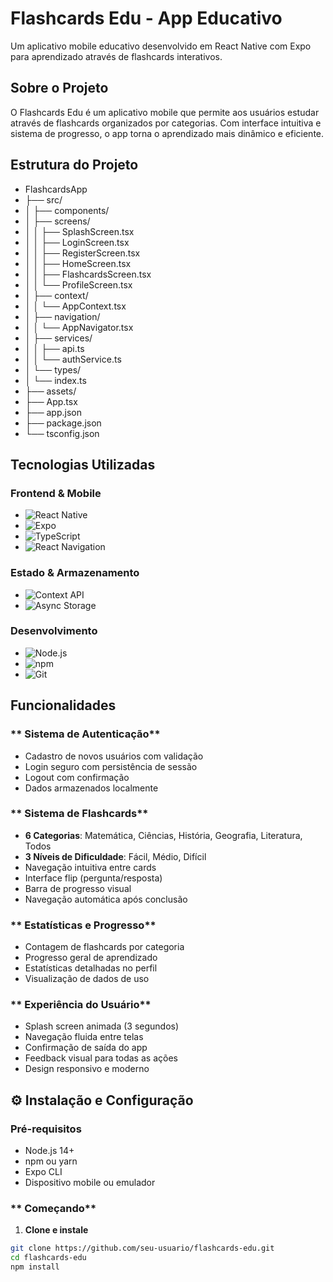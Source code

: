 ﻿#  Flashcards Edu - App Educativo

Um aplicativo mobile educativo desenvolvido em React Native com Expo para aprendizado através de flashcards interativos.

##  Sobre o Projeto

O Flashcards Edu é um aplicativo mobile que permite aos usuários estudar através de flashcards organizados por categorias. Com interface intuitiva e sistema de progresso, o app torna o aprendizado mais dinâmico e eficiente.



##  Estrutura do Projeto

- FlashcardsApp
- ├── src/
- │ ├── components/
- │ ├── screens/
- │ │ ├── SplashScreen.tsx
- │ │ ├── LoginScreen.tsx
- │ │ ├── RegisterScreen.tsx
- │ │ ├── HomeScreen.tsx
- │ │ ├── FlashcardsScreen.tsx
- │ │ └── ProfileScreen.tsx
- │ ├── context/
- │ │ └── AppContext.tsx
- │ ├── navigation/
- │ │ └── AppNavigator.tsx
- │ ├── services/
- │ │ ├── api.ts
- │ │ └── authService.ts
- │ └── types/
- │ └── index.ts
- ├── assets/
- ├── App.tsx
- ├── app.json
- ├── package.json
- └── tsconfig.json

##  Tecnologias Utilizadas

### **Frontend & Mobile**

- ![React Native](https://img.shields.io/badge/React_Native-20232A?style=for-the-badge&logo=react&logoColor=61DAFB)
- ![Expo](https://img.shields.io/badge/Expo-000020?style=for-the-badge&logo=expo&logoColor=white)
- ![TypeScript](https://img.shields.io/badge/TypeScript-007ACC?style=for-the-badge&logo=typescript&logoColor=white)
- ![React Navigation](https://img.shields.io/badge/React_Navigation-6B52AE?style=for-the-badge)

### **Estado & Armazenamento**

- ![Context API](https://img.shields.io/badge/Context_API-61DAFB?style=for-the-badge&logo=react&logoColor=white)
- ![Async Storage](https://img.shields.io/badge/Async_Storage-000000?style=for-the-badge)

### **Desenvolvimento**

- ![Node.js](https://img.shields.io/badge/Node.js-339933?style=for-the-badge&logo=nodedotjs&logoColor=white)
- ![npm](https://img.shields.io/badge/npm-CB3837?style=for-the-badge&logo=npm&logoColor=white)
- ![Git](https://img.shields.io/badge/Git-F05032?style=for-the-badge&logo=git&logoColor=white)

##  Funcionalidades

### ** Sistema de Autenticação**

-  Cadastro de novos usuários com validação
-  Login seguro com persistência de sessão
-  Logout com confirmação
-  Dados armazenados localmente

### ** Sistema de Flashcards**

-  **6 Categorias**: Matemática, Ciências, História, Geografia, Literatura, Todos
-  **3 Níveis de Dificuldade**: Fácil, Médio, Difícil
-  Navegação intuitiva entre cards
-  Interface flip (pergunta/resposta)
-  Barra de progresso visual
-  Navegação automática após conclusão

### ** Estatísticas e Progresso**

-  Contagem de flashcards por categoria
-  Progresso geral de aprendizado
-  Estatísticas detalhadas no perfil
-  Visualização de dados de uso

### ** Experiência do Usuário**

-  Splash screen animada (3 segundos)
-  Navegação fluida entre telas
-  Confirmação de saída do app
-  Feedback visual para todas as ações
-  Design responsivo e moderno

## ⚙️ Instalação e Configuração

### **Pré-requisitos**

- Node.js 14+
- npm ou yarn
- Expo CLI
- Dispositivo mobile ou emulador

### ** Começando**

1. **Clone e instale**

```bash
git clone https://github.com/seu-usuario/flashcards-edu.git
cd flashcards-edu
npm install
```




